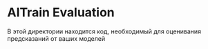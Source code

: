 AITrain Evaluation
==============================
В этой директории находится код, необходимый для оценивания предсказаний от ваших моделей